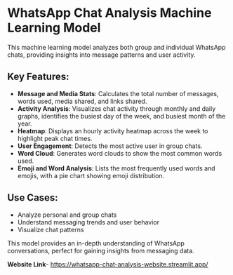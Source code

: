 # WhatsApp Chat Analysis Machine Learning Model

This machine learning model analyzes both group and individual WhatsApp chats, providing insights into message patterns and user activity.

## Key Features:
- **Message and Media Stats**: Calculates the total number of messages, words used, media shared, and links shared.
- **Activity Analysis**: Visualizes chat activity through monthly and daily graphs, identifies the busiest day of the week, and busiest month of the year.
- **Heatmap**: Displays an hourly activity heatmap across the week to highlight peak chat times.
- **User Engagement**: Detects the most active user in group chats.
- **Word Cloud**: Generates word clouds to show the most common words used.
- **Emoji and Word Analysis**: Lists the most frequently used words and emojis, with a pie chart showing emoji distribution.

## Use Cases:
- Analyze personal and group chats
- Understand messaging trends and user behavior
- Visualize chat patterns

This model provides an in-depth understanding of WhatsApp conversations, perfect for gaining insights from messaging data.

**Website Link**- https://whatsapp-chat-analysis-website.streamlit.app/

